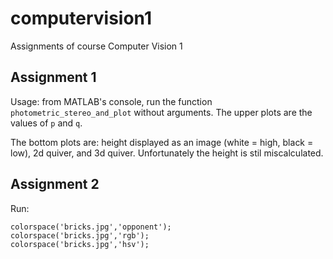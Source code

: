 computervision1
===============

Assignments of course Computer Vision 1

Assignment 1
------------

Usage: from MATLAB's console, run the function `photometric_stereo_and_plot` without arguments. The upper plots are the values of `p` and `q`.

The bottom plots are: height displayed as an image (white = high, black = low), 2d quiver, and 3d quiver. Unfortunately the height is stil miscalculated.

Assignment 2
------------

Run:
    
    colorspace('bricks.jpg','opponent');
    colorspace('bricks.jpg','rgb');
    colorspace('bricks.jpg','hsv');


